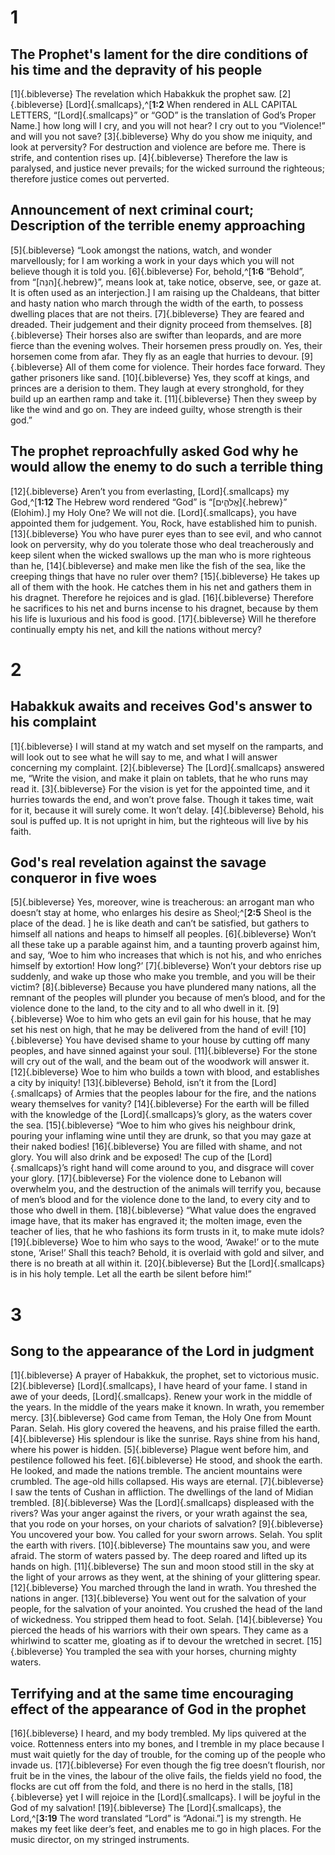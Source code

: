 # 1 
## The Prophet's lament for the dire conditions of his time and the depravity of his people
[1]{.bibleverse} The revelation which Habakkuk the prophet saw. [2]{.bibleverse} [Lord]{.smallcaps},^[**1:2** When rendered in ALL CAPITAL LETTERS, “[Lord]{.smallcaps}” or “GOD” is the translation of God’s Proper Name.] how long will I cry, and you will not hear? I cry out to you “Violence!” and will you not save? [3]{.bibleverse} Why do you show me iniquity, and look at perversity? For destruction and violence are before me. There is strife, and contention rises up. [4]{.bibleverse} Therefore the law is paralysed, and justice never prevails; for the wicked surround the righteous; therefore justice comes out perverted.

## Announcement of next criminal court; Description of the terrible enemy approaching
[5]{.bibleverse} “Look amongst the nations, watch, and wonder marvellously; for I am working a work in your days which you will not believe though it is told you. [6]{.bibleverse} For, behold,^[**1:6** “Behold”, from “[הִנֵּה]{.hebrew}”, means look at, take notice, observe, see, or gaze at. It is often used as an interjection.] I am raising up the Chaldeans, that bitter and hasty nation who march through the width of the earth, to possess dwelling places that are not theirs. [7]{.bibleverse} They are feared and dreaded. Their judgement and their dignity proceed from themselves. [8]{.bibleverse} Their horses also are swifter than leopards, and are more fierce than the evening wolves. Their horsemen press proudly on. Yes, their horsemen come from afar. They fly as an eagle that hurries to devour. [9]{.bibleverse} All of them come for violence. Their hordes face forward. They gather prisoners like sand. [10]{.bibleverse} Yes, they scoff at kings, and princes are a derision to them. They laugh at every stronghold, for they build up an earthen ramp and take it. [11]{.bibleverse} Then they sweep by like the wind and go on. They are indeed guilty, whose strength is their god.”

## The prophet reproachfully asked God why he would allow the enemy to do such a terrible thing
[12]{.bibleverse} Aren’t you from everlasting, [Lord]{.smallcaps} my God,^[**1:12** The Hebrew word rendered “God” is “[אֱלֹהִ֑ים]{.hebrew}” (Elohim).] my Holy One? We will not die. [Lord]{.smallcaps}, you have appointed them for judgement. You, Rock, have established him to punish. [13]{.bibleverse} You who have purer eyes than to see evil, and who cannot look on perversity, why do you tolerate those who deal treacherously and keep silent when the wicked swallows up the man who is more righteous than he, [14]{.bibleverse} and make men like the fish of the sea, like the creeping things that have no ruler over them? [15]{.bibleverse} He takes up all of them with the hook. He catches them in his net and gathers them in his dragnet. Therefore he rejoices and is glad. [16]{.bibleverse} Therefore he sacrifices to his net and burns incense to his dragnet, because by them his life is luxurious and his food is good. [17]{.bibleverse} Will he therefore continually empty his net, and kill the nations without mercy?

# 2 
## Habakkuk awaits and receives God's answer to his complaint
[1]{.bibleverse} I will stand at my watch and set myself on the ramparts, and will look out to see what he will say to me, and what I will answer concerning my complaint. [2]{.bibleverse} The [Lord]{.smallcaps} answered me, “Write the vision, and make it plain on tablets, that he who runs may read it. [3]{.bibleverse} For the vision is yet for the appointed time, and it hurries towards the end, and won’t prove false. Though it takes time, wait for it, because it will surely come. It won’t delay. [4]{.bibleverse} Behold, his soul is puffed up. It is not upright in him, but the righteous will live by his faith.

## God's real revelation against the savage conqueror in five woes
[5]{.bibleverse} Yes, moreover, wine is treacherous: an arrogant man who doesn’t stay at home, who enlarges his desire as Sheol;^[**2:5** Sheol is the place of the dead. ] he is like death and can’t be satisfied, but gathers to himself all nations and heaps to himself all peoples. [6]{.bibleverse} Won’t all these take up a parable against him, and a taunting proverb against him, and say, ‘Woe to him who increases that which is not his, and who enriches himself by extortion! How long?’ [7]{.bibleverse} Won’t your debtors rise up suddenly, and wake up those who make you tremble, and you will be their victim? [8]{.bibleverse} Because you have plundered many nations, all the remnant of the peoples will plunder you because of men’s blood, and for the violence done to the land, to the city and to all who dwell in it. [9]{.bibleverse} Woe to him who gets an evil gain for his house, that he may set his nest on high, that he may be delivered from the hand of evil! [10]{.bibleverse} You have devised shame to your house by cutting off many peoples, and have sinned against your soul. [11]{.bibleverse} For the stone will cry out of the wall, and the beam out of the woodwork will answer it. [12]{.bibleverse} Woe to him who builds a town with blood, and establishes a city by iniquity! [13]{.bibleverse} Behold, isn’t it from the [Lord]{.smallcaps} of Armies that the peoples labour for the fire, and the nations weary themselves for vanity? [14]{.bibleverse} For the earth will be filled with the knowledge of the [Lord]{.smallcaps}’s glory, as the waters cover the sea. [15]{.bibleverse} “Woe to him who gives his neighbour drink, pouring your inflaming wine until they are drunk, so that you may gaze at their naked bodies! [16]{.bibleverse} You are filled with shame, and not glory. You will also drink and be exposed! The cup of the [Lord]{.smallcaps}’s right hand will come around to you, and disgrace will cover your glory. [17]{.bibleverse} For the violence done to Lebanon will overwhelm you, and the destruction of the animals will terrify you, because of men’s blood and for the violence done to the land, to every city and to those who dwell in them. [18]{.bibleverse} “What value does the engraved image have, that its maker has engraved it; the molten image, even the teacher of lies, that he who fashions its form trusts in it, to make mute idols? [19]{.bibleverse} Woe to him who says to the wood, ‘Awake!’ or to the mute stone, ‘Arise!’ Shall this teach? Behold, it is overlaid with gold and silver, and there is no breath at all within it. [20]{.bibleverse} But the [Lord]{.smallcaps} is in his holy temple. Let all the earth be silent before him!” 

# 3 
## Song to the appearance of the Lord in judgment
[1]{.bibleverse} A prayer of Habakkuk, the prophet, set to victorious music. [2]{.bibleverse} [Lord]{.smallcaps}, I have heard of your fame. I stand in awe of your deeds, [Lord]{.smallcaps}. Renew your work in the middle of the years. In the middle of the years make it known. In wrath, you remember mercy. [3]{.bibleverse} God came from Teman, the Holy One from Mount Paran. Selah. His glory covered the heavens, and his praise filled the earth. [4]{.bibleverse} His splendour is like the sunrise. Rays shine from his hand, where his power is hidden. [5]{.bibleverse} Plague went before him, and pestilence followed his feet. [6]{.bibleverse} He stood, and shook the earth. He looked, and made the nations tremble. The ancient mountains were crumbled. The age-old hills collapsed. His ways are eternal. [7]{.bibleverse} I saw the tents of Cushan in affliction. The dwellings of the land of Midian trembled. [8]{.bibleverse} Was the [Lord]{.smallcaps} displeased with the rivers? Was your anger against the rivers, or your wrath against the sea, that you rode on your horses, on your chariots of salvation? [9]{.bibleverse} You uncovered your bow. You called for your sworn arrows. Selah. You split the earth with rivers. [10]{.bibleverse} The mountains saw you, and were afraid. The storm of waters passed by. The deep roared and lifted up its hands on high. [11]{.bibleverse} The sun and moon stood still in the sky at the light of your arrows as they went, at the shining of your glittering spear. [12]{.bibleverse} You marched through the land in wrath. You threshed the nations in anger. [13]{.bibleverse} You went out for the salvation of your people, for the salvation of your anointed. You crushed the head of the land of wickedness. You stripped them head to foot. Selah. [14]{.bibleverse} You pierced the heads of his warriors with their own spears. They came as a whirlwind to scatter me, gloating as if to devour the wretched in secret. [15]{.bibleverse} You trampled the sea with your horses, churning mighty waters.

## Terrifying and at the same time encouraging effect of the appearance of God in the prophet
[16]{.bibleverse} I heard, and my body trembled. My lips quivered at the voice. Rottenness enters into my bones, and I tremble in my place because I must wait quietly for the day of trouble, for the coming up of the people who invade us. [17]{.bibleverse} For even though the fig tree doesn’t flourish, nor fruit be in the vines, the labour of the olive fails, the fields yield no food, the flocks are cut off from the fold, and there is no herd in the stalls, [18]{.bibleverse} yet I will rejoice in the [Lord]{.smallcaps}. I will be joyful in the God of my salvation! [19]{.bibleverse} The [Lord]{.smallcaps}, the Lord,^[**3:19** The word translated “Lord” is “Adonai.”] is my strength. He makes my feet like deer’s feet, and enables me to go in high places. For the music director, on my stringed instruments. 